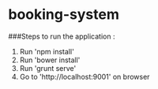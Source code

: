 # booking-system

###Steps to run the application :
1. Run 'npm install'
2. Run 'bower install'
3. Run 'grunt serve'
4. Go to 'http://localhost:9001' on browser
